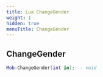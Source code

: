 ```yaml
---
title: Lua ChangeGender
weight: 1
hidden: true
menuTitle: ChangeGender
---
```

## ChangeGender
```lua
Mob:ChangeGender(int in); -- void
```